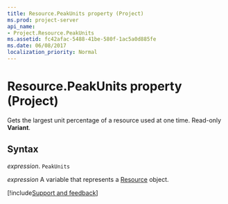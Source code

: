```yaml
---
title: Resource.PeakUnits property (Project)
ms.prod: project-server
api_name:
- Project.Resource.PeakUnits
ms.assetid: fc42afac-5488-41be-580f-1ac5a0d885fe
ms.date: 06/08/2017
localization_priority: Normal
---
```



# Resource.PeakUnits property (Project)

Gets the largest unit percentage of a resource used at one time. Read-only  **Variant**.


## Syntax

_expression_. `PeakUnits`

_expression_ A variable that represents a [Resource](./Project.Resource.md) object.

[!include[Support and feedback](~/includes/feedback-boilerplate.md)]